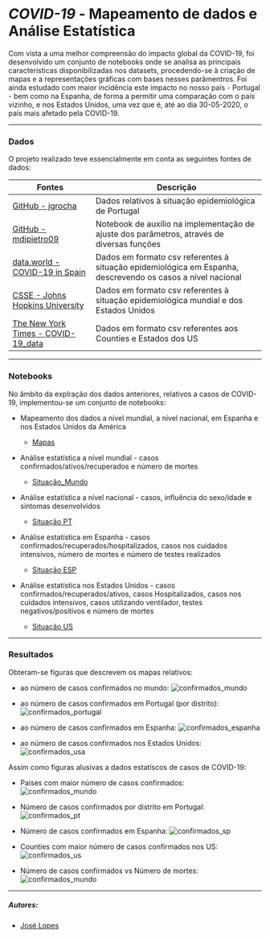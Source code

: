 # ***COVID-19*** - Mapeamento de dados e Análise Estatística

   Com vista a uma melhor compreensão do impacto global da COVID-19, foi desenvolvido um conjunto de notebooks onde se analisa as principais características disponibilizadas nos datasets, procedendo-se à criação de mapas e a representações gráficas com bases nesses parâmentros. Foi ainda estudado com maior incidência este impacto no nosso país - Portugal - bem como na Espanha, de forma a permitir uma comparação com o país vizinho, e nos Estados Unidos, uma vez que é, até ao dia 30-05-2020, o país mais afetado pela COVID-19.

---

### Dados
O projeto realizado teve essencialmente em conta as seguintes fontes de dados:

| Fontes  |  Descrição  |
| ------------------- | ------------------- |
|  [GitHub - jgrocha](https://github.com/jgrocha/covid-pt) |  Dados relativos à situação epidemiológica de Portugal |
|  [GitHub - mdipietro09](https://github.com/mdipietro09/DataScience_ArtificialIntelligence_Utils/blob/master/time_series/example_parametric_fit.ipynb) |  Notebook de auxílio na implementação de ajuste dos parâmetros, através de diversas funções |
| [data.world - COVID-19 in Spain](https://data.world/liz-friedman/covid-19-in-spain)  | Dados em formato csv referentes à situação epidemiológica em Espanha, descrevendo os casos a nível nacional |
| [CSSE - Johns Hopkins University](https://github.com/CSSEGISandData/COVID-19/tree/master/csse_covid_19_data)  | Dados em formato csv referentes à situação epidemiológica mundial e dos Estados Unidos |
| [The New York Times - COVID-19_data](https://github.com/nytimes/covid-19-data)  | Dados em formato csv referentes aos Counties e Estados dos US  |

---

### Notebooks
No âmbito da explração dos dados anteriores, relativos a casos de COVID-19, implementou-se um conjunto de notebooks:

- Mapeamento dos dados a nível mundial, a nível nacional, em Espanha e nos Estados Unidos da América
    - [Mapas](/COVID_19/dados_estatísticos/Mapas.ipynb)

- Análise estatística a nível mundial - casos confirmados/ativos/recuperados e número de mortes
    - [Situação_Mundo](/COVID_19/dados_estatísticos/Situacao_Mundo.ipynb)

- Análise estatística a nível nacional - casos, influência do sexo/idade e sintomas desenvolvidos
    - [Situação PT](/COVID_19/dados_estatísticos/Situação_PT.ipynb)

- Análise estatística em Espanha - casos confirmados/recuperados/hospitalizados, casos nos cuidados intensivos, número de mortes e número de testes realizados
   - [Situação ESP](/COVID_19/dados_estatísticos/Situacao_SP.ipynb)

- Análise estatística nos Estados Unidos - casos confirmados/recuperados/ativos, casos Hospitalizados, casos nos cuidados intensivos, casos utilizando ventilador, testes negativos/positivos e número de mortes
   - [Situação US](/COVID_19/dados_estatísticos/Situação_US.ipynb)

---

### Resultados
Obteram-se figuras que descrevem os mapas relativos:

- ao número de casos confirmados no mundo:
![confirmados_mundo](/COVID_19/figuras/confirmados_mundo.png)

- ao número de casos confirmados em Portugal (por distrito):
![confirmados_portugal](/COVID_19/figuras/confirmados_distrito.png)

- ao número de casos confirmados em Espanha:
![confirmados_espanha](/COVID_19/figuras/confirmados_esp.png)

- ao número de casos confirmados nos Estados Unidos:
![confirmados_usa](/COVID_19/figuras/confirmados_usa.png)

Assim como figuras alusivas a dados estatíscos de casos de COVID-19:

- Países com maior número de casos confirmados:
![confirmados_mundo](/COVID_19/figuras/dados1_mundo.png)

- Número de casos confirmados por distrito em Portugal:
![confirmados_pt](/COVID_19/figuras/dados1_pt.png)

- Número de casos confirmados em Espanha:
![confirmados_sp](/COVID_19/figuras/dados1_esp.png)

- Counties com maior número de casos confirmados nos US:
![confirmados_us](/COVID_19/figuras/dados2_us.png)

- Número de casos confirmados vs Número de mortes:
![confirmados_mundo](/COVID_19/figuras/dados1_us.png)

---

##### Autores:

- [José Lopes](https://github.com/a82207)
